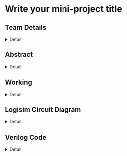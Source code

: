 # Write your mini-project title

<!-- First Section -->
## Team Details
<details>
  <summary>Detail</summary>

  > Semester: 3rd Sem B. Tech. CSE

  > Section: S1/S2

  > Member-1: A R Sharan Kumar, 231CS101, arsharankumar.231cs101@nitk.edu.in

  > member-2: Ashutosh Kumar, 231CS113, ashutoshkumar.231cs113@nitk.edu.in

  > Member-3: S B L Prateek, 231CS149, sblprateek.231cs149@nitk.edu.in
</details>

<!-- Second Section -->
## Abstract
<details>
  <summary>Detail</summary>
  
  > Motivation: The motivation behind this project is to address the performance bottlenecks
faced by software implementations of the SHA-256 hash function, especially in resource-
constrained environments like embedded systems and IoT devices. By implementing SHA-
256 in hardware, we aim to achieve significant improvements in processing speed and power
efficiency, which are critical for optimizing security and performance in these applications.
  
  > Problem Statement: Traditional software implementations of SHA-256 can suffer from per-
formance limitations, particularly in systems with strict timing and power requirements. This
creates challenges for applications that require both robust security and efficient performance,
highlighting the need for a more effective solution.
  
  > 3. Features:
  • Hardware implementation of the SHA-256 algorithm.
  • Significant improvements in processing speed and power efficiency compared to software solutions.
  • Optimization for small inputs and a considerable number of hashing functions.
  • Viability for applications that require enhanced security and performance optimization.
  • SHA-256 enable parallel data block processing, enhancing hash computation speed, especially in hardware implementations.
</details>

<!-- Third Section -->
## Working
<details>
  <summary>Detail</summary>

  > Explain the working of your model with the help of a functional table (compulsory) followed by the flowchart.
</details>

<!-- Fourth Section -->
## Logisim Circuit Diagram
<details>
  <summary>Detail</summary>

  > Update a neat logisim circuit diagram
</details>

<!-- Fifth Section -->
## Verilog Code
<details>
  <summary>Detail</summary>

  > Neatly update the Verilog code in code style only.
</details>



